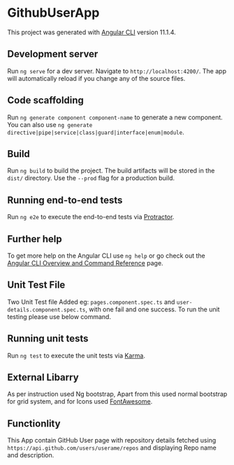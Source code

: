 # GithubUserApp

This project was generated with [Angular CLI](https://github.com/angular/angular-cli) version 11.1.4.

## Development server

Run `ng serve` for a dev server. Navigate to `http://localhost:4200/`. The app will automatically reload if you change any of the source files.

## Code scaffolding

Run `ng generate component component-name` to generate a new component. You can also use `ng generate directive|pipe|service|class|guard|interface|enum|module`.

## Build

Run `ng build` to build the project. The build artifacts will be stored in the `dist/` directory. Use the `--prod` flag for a production build.

## Running end-to-end tests

Run `ng e2e` to execute the end-to-end tests via [Protractor](http://www.protractortest.org/).

## Further help

To get more help on the Angular CLI use `ng help` or go check out the [Angular CLI Overview and Command Reference](https://angular.io/cli) page.

## Unit Test File 

Two Unit Test file Added eg: `pages.component.spec.ts` and `user-details.component.spec.ts`, with one fail and one success.
To run the unit testing please use below command.

## Running unit tests

Run `ng test` to execute the unit tests via [Karma](https://karma-runner.github.io).

## External Libarry
As per instruction used Ng bootstrap, Apart from this used normal bootstrap for grid system, and for Icons used [FontAwesome](https://fontawesome.com/).

## Functionlity
This App contain GitHub User page with repository details fetched using `https://api.github.com/users/userame/repos` and displaying Repo name and description.

